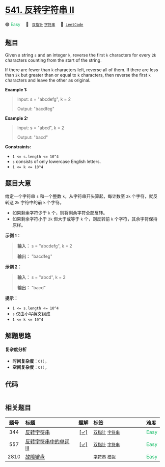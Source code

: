 # [541. 反转字符串 II](https://leetcode.com/problems/reverse-string-ii)

🟢 <font color=#15bd66>Easy</font>&emsp; 🔖&ensp; [`双指针`](/outline/tag/two-pointers.md) [`字符串`](/outline/tag/string.md)&emsp; 🔗&ensp;[`LeetCode`](https://leetcode.com/problems/reverse-string-ii)

## 题目

Given a string `s` and an integer `k`, reverse the first `k` characters for
every `2k` characters counting from the start of the string.

If there are fewer than `k` characters left, reverse all of them. If there are
less than `2k` but greater than or equal to `k` characters, then reverse the
first `k` characters and leave the other as original.



**Example 1:**

> Input: s = "abcdefg", k = 2
> 
> Output: "bacdfeg"

**Example 2:**

> Input: s = "abcd", k = 2
> 
> Output: "bacd"

**Constraints:**

  * `1 <= s.length <= 10^4`
  * `s` consists of only lowercase English letters.
  * `1 <= k <= 10^4`


## 题目大意

给定一个字符串 `s` 和一个整数 `k`，从字符串开头算起，每计数至 `2k` 个字符，就反转这 `2k` 字符中的前 `k` 个字符。

  * 如果剩余字符少于 `k` 个，则将剩余字符全部反转。
  * 如果剩余字符小于 `2k` 但大于或等于 `k` 个，则反转前 `k` 个字符，其余字符保持原样。



**示例 1：**

> 
> 
> 
> 
> 
> **输入：** s = "abcdefg", k = 2
> 
> **输出：** "bacdfeg"
> 
> 

**示例 2：**

> 
> 
> 
> 
> 
> **输入：** s = "abcd", k = 2
> 
> **输出：** "bacd"
> 
> 



**提示：**

  * `1 <= s.length <= 10^4`
  * `s` 仅由小写英文组成
  * `1 <= k <= 10^4`


## 解题思路

#### 复杂度分析

- **时间复杂度**：`O()`，
- **空间复杂度**：`O()`，

## 代码

```javascript

```

## 相关题目

<!-- prettier-ignore -->
| 题号 | 标题 | 题解 | 标签 | 难度 |
| :------: | :------ | :------: | :------ | :------ |
| 344 | [反转字符串](https://leetcode.com/problems/reverse-string) | [[✓]](/problem/0344.md) |  [`双指针`](/outline/tag/two-pointers.md) [`字符串`](/outline/tag/string.md) | <font color=#15bd66>Easy</font> |
| 557 | [反转字符串中的单词 III](https://leetcode.com/problems/reverse-words-in-a-string-iii) | [[✓]](/problem/0557.md) |  [`双指针`](/outline/tag/two-pointers.md) [`字符串`](/outline/tag/string.md) | <font color=#15bd66>Easy</font> |
| 2810 | [故障键盘](https://leetcode.com/problems/faulty-keyboard) |  |  [`字符串`](/outline/tag/string.md) [`模拟`](/outline/tag/simulation.md) | <font color=#15bd66>Easy</font> |

<style>
.blue {
    background-color: #096dd9;
    padding: 0.25rem 0.5rem;
    margin: 0;
    font-size: 0.85em;
    border-radius: 3px;
    color: white;
    font-weight: 500;
}
table th:first-of-type { width: 10%; }
table th:nth-of-type(2) { width: 35%; }
table th:nth-of-type(3) { width: 10%; }
table th:nth-of-type(4) { width: 35%; }
table th:nth-of-type(5) { width: 10%; }
</style>
